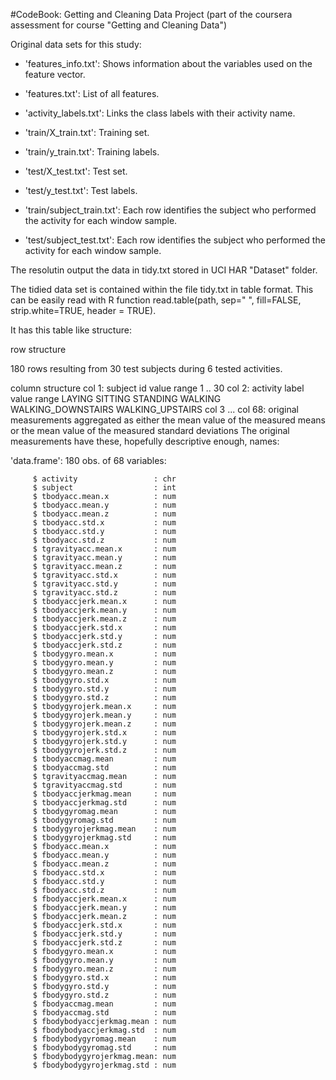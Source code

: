 #CodeBook: Getting and Cleaning Data Project
(part of the coursera assessment for course "Getting and Cleaning Data")

Original data sets for this study:

 - 'features_info.txt': Shows information about the variables used on the feature vector.

 - 'features.txt': List of all features.

 - 'activity_labels.txt': Links the class labels with their activity name.

 - 'train/X_train.txt': Training set.

 - 'train/y_train.txt': Training labels.

 - 'test/X_test.txt': Test set.

 - 'test/y_test.txt': Test labels.

 - 'train/subject_train.txt':   Each row identifies the subject who performed the activity for each window sample.
        
 - 'test/subject_test.txt':  Each row identifies the subject who performed the activity for each window sample.
      
The resolutin output the data in tidy.txt stored in UCI HAR "Dataset" folder.      
  
The tidied data set is contained within the file tidy.txt in table format. This can be easily read with R function read.table(path, sep=" ", fill=FALSE, strip.white=TRUE, header = TRUE).

It has this table like structure:

row structure

180 rows resulting from 30 test subjects during 6 tested activities.

column structure
col 1: subject id
value range 1 .. 30
col 2: activity label
value range LAYING SITTING STANDING WALKING WALKING_DOWNSTAIRS WALKING_UPSTAIRS
col 3 ... col 68: original measurements aggregated as
either the mean value of the measured means
or the mean value of the measured standard deviations
The original measurements have these, hopefully descriptive enough, names:

'data.frame':	180 obs. of  68 variables:


		 $ activity                 : chr  
		 $ subject                  : int  
		 $ tbodyacc.mean.x          : num 
		 $ tbodyacc.mean.y          : num  
		 $ tbodyacc.mean.z          : num  
		 $ tbodyacc.std.x           : num  
		 $ tbodyacc.std.y           : num 
 		 $ tbodyacc.std.z           : num  
		 $ tgravityacc.mean.x       : num   
		 $ tgravityacc.mean.y       : num  
		 $ tgravityacc.mean.z       : num   
		 $ tgravityacc.std.x        : num  
		 $ tgravityacc.std.y        : num  
		 $ tgravityacc.std.z        : num  
		 $ tbodyaccjerk.mean.x      : num  
		 $ tbodyaccjerk.mean.y      : num 
 		 $ tbodyaccjerk.mean.z      : num  
		 $ tbodyaccjerk.std.x       : num  
		 $ tbodyaccjerk.std.y       : num  
		 $ tbodyaccjerk.std.z       : num  
		 $ tbodygyro.mean.x         : num  
		 $ tbodygyro.mean.y         : num  
		 $ tbodygyro.mean.z         : num  
		 $ tbodygyro.std.x          : num  
		 $ tbodygyro.std.y          : num  
		 $ tbodygyro.std.z          : num  	 
		 $ tbodygyrojerk.mean.x     : num  
		 $ tbodygyrojerk.mean.y     : num  
		 $ tbodygyrojerk.mean.z     : num  
		 $ tbodygyrojerk.std.x      : num  
		 $ tbodygyrojerk.std.y      : num  
		 $ tbodygyrojerk.std.z      : num  
		 $ tbodyaccmag.mean         : num  
		 $ tbodyaccmag.std          : num  
		 $ tgravityaccmag.mean      : num  
		 $ tgravityaccmag.std       : num  
		 $ tbodyaccjerkmag.mean     : num  
 		 $ tbodyaccjerkmag.std      : num  
 		 $ tbodygyromag.mean        : num  
		 $ tbodygyromag.std         : num  
		 $ tbodygyrojerkmag.mean    : num  
		 $ tbodygyrojerkmag.std     : num  
		 $ fbodyacc.mean.x          : num   
		 $ fbodyacc.mean.y          : num  
		 $ fbodyacc.mean.z          : num  
		 $ fbodyacc.std.x           : num  
		 $ fbodyacc.std.y           : num  
		 $ fbodyacc.std.z           : num  
		 $ fbodyaccjerk.mean.x      : num  
		 $ fbodyaccjerk.mean.y      : num  
		 $ fbodyaccjerk.mean.z      : num  
		 $ fbodyaccjerk.std.x       : num  
		 $ fbodyaccjerk.std.y       : num  
 		 $ fbodyaccjerk.std.z       : num  
		 $ fbodygyro.mean.x         : num  
		 $ fbodygyro.mean.y         : num  
		 $ fbodygyro.mean.z         : num  
		 $ fbodygyro.std.x          : num  
		 $ fbodygyro.std.y          : num  
		 $ fbodygyro.std.z          : num  
		 $ fbodyaccmag.mean         : num  
		 $ fbodyaccmag.std          : num  
		 $ fbodybodyaccjerkmag.mean : num  
		 $ fbodybodyaccjerkmag.std  : num  
		 $ fbodybodygyromag.mean    : num  
		 $ fbodybodygyromag.std     : num  
		 $ fbodybodygyrojerkmag.mean: num  
		 $ fbodybodygyrojerkmag.std : num  